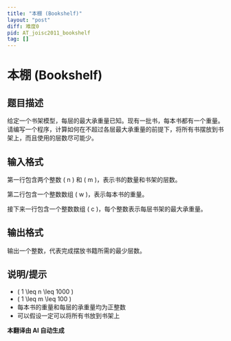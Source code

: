 ```yaml
---
title: "本棚 (Bookshelf)"
layout: "post"
diff: 难度0
pid: AT_joisc2011_bookshelf
tag: []
---
```


# 本棚 (Bookshelf)

## 题目描述

给定一个书架模型，每层的最大承重量已知。现有一批书，每本书都有一个重量。请编写一个程序，计算如何在不超过各层最大承重量的前提下，将所有书摆放到书架上，而且使用的层数尽可能少。

## 输入格式

第一行包含两个整数 \( n \) 和 \( m \)，表示书的数量和书架的层数。

第二行包含一个整数数组 \( w \)，表示每本书的重量。

接下来一行包含一个整数数组 \( c \)，每个整数表示每层书架的最大承重量。

## 输出格式

输出一个整数，代表完成摆放书籍所需的最少层数。

## 说明/提示

- \( 1 \leq n \leq 1000 \)
- \( 1 \leq m \leq 100 \)
- 每本书的重量和每层的承重量均为正整数
- 可以假设一定可以将所有书放到书架上

 **本翻译由 AI 自动生成**

